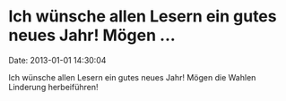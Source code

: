 Ich wünsche allen Lesern ein gutes neues Jahr! Mögen \...
=========================================================

Date: 2013-01-01 14:30:04

Ich wünsche allen Lesern ein gutes neues Jahr! Mögen die Wahlen
Linderung herbeiführen!
